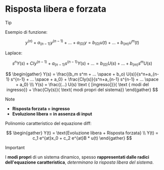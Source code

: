 # Risposta libera e forzata

>[!TIP]
>Esempio di funzione:
>
>$$
>y^{(n)}+a_{(n-1)} y^{(n-1)} + ... + a_{(0)}y = b_{(0)}u(t)+ ... + b_{(m)}u^m(t)
>$$
>
>Laplace:
>
>$$
>s^nY(s) + CIy^{(n-1)}+ a_{(n-1)}s^{(n-1)} Y(s) + ... = b_{(0)}U(s)+ ... + b_{(m)}s^m U(s)
>$$
>
>$$
>\begin{gather}
>Y(s) = \frac{(b_m s^m + ... \space + b_o) U(s)}{s^n+a_{n-1} s^{n-1} + ... \space + a_0} + \frac{CIy(s)}{s^n+a_{n-1} s^{n-1} + ... \space + a_0} \\\
>Y(s) = \frac{(...) U(s) \text { [ingresso]}}{ \text { modi del ingresso}} + \frac{CIy(s)}{ \text{ modi propri del sistema}} 
>\end{gather}
>$$

>[!NOTE]
>- **Risposta forzata = ingresso**
>- **Evoluzione libera = in assenza di input**

Polinomio caratteristico del equazione diff: 

$$
\begin{gather}
Y(t) = \text{Evoluzione libera + Risposta forzata}  \\
Y(t) = c_1 e^{at}x_0 + c_2 e^{at}B * u(t)
\end{gather}
$$

<aside>

>[!IMPORTANT]
>I **modi propri** di un sistema dinamico, spesso **rappresentati dalle radici dell'equazione caratteristica**, *determinano la risposta libera del sistema*.

</aside>

